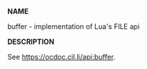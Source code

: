 **NAME**

buffer - implementation of Lua's FILE api

**DESCRIPTION**

 See https://ocdoc.cil.li/api:buffer.
